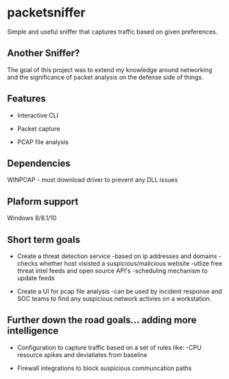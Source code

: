 # packetsniffer

Simple and useful sniffer that captures traffic based on given preferences.

## Another Sniffer?

The goal of this project was to extend my knowledge around networking and the significance of packet analysis on the defense side of things. 

## Features

* Interactive CLI

* Packet capture 

* PCAP file analysis 

## Dependencies

WINPCAP - must download driver to prevent any DLL issues

## Plaform support

Windows 8/8.1/10

## Short term goals

* Create a threat detection service 
	-based on ip addresses and domains
	-checks whether host visisted a suspicious/malicious website 
	-utlize free threat intel feeds and open source API's
	-scheduling mechanism to update feeds
	
* Create a UI for pcap file analysis
	-can be used by incident response and SOC teams to find any suspicious network activies on a workstation.

## Further down the road goals... adding more intelligence 

* Configuration to capture traffic based on a set of rules like:
	-CPU resource spikes and deviatiates from baseline  

* Firewall integrations to block suspicious communcation paths 

